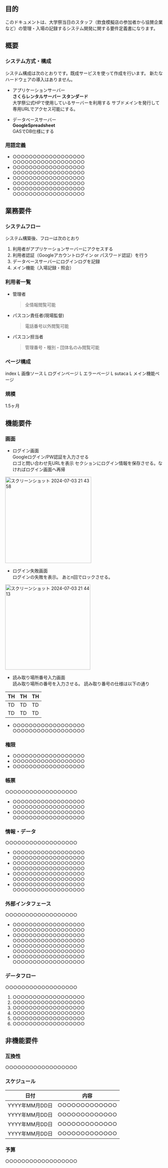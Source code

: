 ## 目的
このドキュメントは、大学祭当日のスタッフ（飲食模擬店の参加者から協賛企業など）の管理・入場の記録するシステム開発に関する要件定義書になります。

## 概要

### システム方式・構成  
システム構成は次のとおりです。既成サービスを使って作成を行います。
新たなハードウェアの導入はありません。
- アプリケーションサーバー  
**さくらレンタルサーバー スタンダード**  
大学祭公式HPで使用しているサーバーを利用する
サブドメインを発行して専用URLでアクセス可能にする。

- データベースサーバー  
**GoogleSpreadsheet**  
GASでDB仕様にする

### 用語定義
- ○○○○○○○○○○○○○○○○○○  
○○○○○○○○○○○○○○○○○○
- ○○○○○○○○○○○○○○○○○○  
○○○○○○○○○○○○○○○○○○
- ○○○○○○○○○○○○○○○○○○  
○○○○○○○○○○○○○○○○○○
- ○○○○○○○○○○○○○○○○○○  
○○○○○○○○○○○○○○○○○○

## 業務要件

### システムフロー
システム構築後、フローは次のとおり
1. 利用者がアプリケーションサーバーにアクセスする
2. 利用者認証（Googleアカウントログイン or パスワード認証）を行う
3. データベースサーバーにログインログを記録
4. メイン機能（入場記録・照会）

### 利用者一覧
- 管理者  
  >全情報閲覧可能   
- パスコン責任者(現場監督)  
  >電話番号以外閲覧可能
- パスコン担当者  
  >管理番号・種別・団体名のみ閲覧可能

### ページ構成
index
 L 画像ソース
 L ログインページ
 L エラーページ
 L sutaca
    L メイン機能ページ


### 規模
1.5ヶ月

## 機能要件

### 画面
- ログイン画面  
Googleログイン/PW認証を入力させる  
ロゴと問い合わせ先URLを表示
セクションにログイン情報を保存させる。なければログイン画面へ再帰
<img width="275" alt="スクリーンショット 2024-07-03 21 43 58" src="https://github.com/nagito-hiroshima/staff-web/assets/68215637/2d458d63-774c-4ed2-bf51-44f11d56e279">

- ログイン失敗画面  
ログインの失敗を表示。
あとn回でロックさせる。
<img width="272" alt="スクリーンショット 2024-07-03 21 44 13" src="https://github.com/nagito-hiroshima/staff-web/assets/68215637/6f17d5f0-3bb9-41c5-9834-4eeaf676995c">

- 読み取り場所番号入力画面  
読み取り場所の番号を入力させる。
読み取り番号の仕様は以下の通り

| TH | TH | TH | 
| ---- | ---- | ---- |
| TD | TD | TD |
| TD | TD | TD |


- ○○○○○○○○○○○○○○○○○○  
○○○○○○○○○○○○○○○○○○

### 権限

- ○○○○○○○○○○○○○○○○○○  
- ○○○○○○○○○○○○○○○○○○  
- ○○○○○○○○○○○○○○○○○○  

### 帳票

○○○○○○○○○○○○○○○○○○

- ○○○○○○○○○○○○○○○○○○  
○○○○○○○○○○○○○○○○○○
- ○○○○○○○○○○○○○○○○○○  
○○○○○○○○○○○○○○○○○○

### 情報・データ

○○○○○○○○○○○○○○○○○○

- ○○○○○○○○○○○○○○○○○○  
○○○○○○○○○○○○○○○○○○
- ○○○○○○○○○○○○○○○○○○  
○○○○○○○○○○○○○○○○○○
- ○○○○○○○○○○○○○○○○○○  
○○○○○○○○○○○○○○○○○○
- ○○○○○○○○○○○○○○○○○○  
○○○○○○○○○○○○○○○○○○

### 外部インタフェース

○○○○○○○○○○○○○○○○○○

- ○○○○○○○○○○○○○○○○○○  
○○○○○○○○○○○○○○○○○○
- ○○○○○○○○○○○○○○○○○○  
○○○○○○○○○○○○○○○○○○
- ○○○○○○○○○○○○○○○○○○  
○○○○○○○○○○○○○○○○○○
- ○○○○○○○○○○○○○○○○○○  
○○○○○○○○○○○○○○○○○○

### データフロー

○○○○○○○○○○○○○○○○○○

1. ○○○○○○○○○○○○○○○○○○
1. ○○○○○○○○○○○○○○○○○○
1. ○○○○○○○○○○○○○○○○○○
1. ○○○○○○○○○○○○○○○○○○
1. ○○○○○○○○○○○○○○○○○○
1. ○○○○○○○○○○○○○○○○○○

## 非機能要件

### 互換性

○○○○○○○○○○○○○○○○○○

### スケジュール

| 日付 | 内容 |
|--------|--------|
| YYYY年MM月DD日 | ○○○○○○○○○○○○○ |
| YYYY年MM月DD日 | ○○○○○○○○○○○○○ |
| YYYY年MM月DD日 | ○○○○○○○○○○○○○ |
| YYYY年MM月DD日 | ○○○○○○○○○○○○○ |

### 予算

○○○○○○○○○○○○○○○○○○
